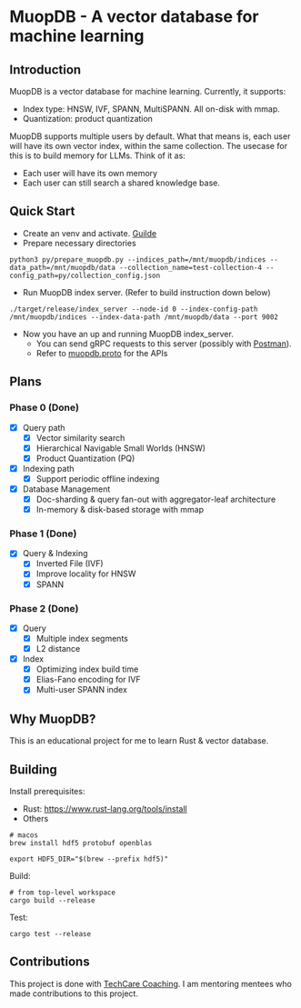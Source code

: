 # MuopDB - A vector database for machine learning

## Introduction

MuopDB is a vector database for machine learning. Currently, it supports:
* Index type: HNSW, IVF, SPANN, MultiSPANN. All on-disk with mmap.
* Quantization: product quantization

MuopDB supports multiple users by default. What that means is, each user will have its own vector index, within the same collection. The usecase for this is to build memory for LLMs.
Think of it as:
* Each user will have its own memory
* Each user can still search a shared knowledge base.

## Quick Start
* Create an venv and activate. [Guilde](https://docs.python.org/3/library/venv.html)
* Prepare necessary directories
```
python3 py/prepare_muopdb.py --indices_path=/mnt/muopdb/indices --data_path=/mnt/muopdb/data --collection_name=test-collection-4 --config_path=py/collection_config.json
```
* Run MuopDB index server. (Refer to build instruction down below)
```
./target/release/index_server --node-id 0 --index-config-path /mnt/muopdb/indices --index-data-path /mnt/muopdb/data --port 9002
```
* Now you have an up and running MuopDB index_server.
  * You can send gRPC requests to this server (possibly with [Postman](https://www.postman.com/)).
  * Refer to [muopdb.proto](https://github.com/hicder/muopdb/blob/master/rs/proto/proto/muopdb.proto) for the APIs
## Plans
### Phase 0 (Done)
- [x] Query path
  - [x] Vector similarity search
  - [x] Hierarchical Navigable Small Worlds (HNSW)
  - [x] Product Quantization (PQ)
- [x] Indexing path
  - [x] Support periodic offline indexing
- [x] Database Management
  - [x] Doc-sharding & query fan-out with aggregator-leaf architecture
  - [x] In-memory & disk-based storage with mmap
### Phase 1 (Done)
- [x] Query & Indexing
  - [x] Inverted File (IVF)
  - [x] Improve locality for HNSW
  - [x] SPANN
### Phase 2 (Done)
- [x] Query
  - [x] Multiple index segments
  - [x] L2 distance
- [x] Index
  - [x] Optimizing index build time
  - [x] Elias-Fano encoding for IVF
  - [x] Multi-user SPANN index

## Why MuopDB?
This is an educational project for me to learn Rust & vector database.

## Building
Install prerequisites:
* Rust: https://www.rust-lang.org/tools/install
* Others
```
# macos
brew install hdf5 protobuf openblas

export HDF5_DIR="$(brew --prefix hdf5)"
```

Build:
```
# from top-level workspace
cargo build --release
```

Test:
```
cargo test --release
```

## Contributions
This project is done with [TechCare Coaching](https://techcarecoaching.com/). I am mentoring mentees who made contributions to this project.

